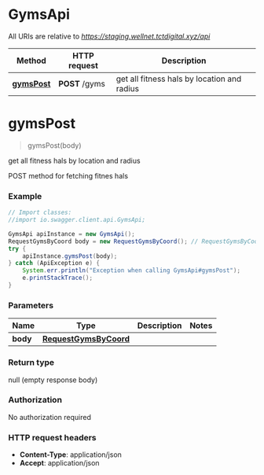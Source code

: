 # GymsApi

All URIs are relative to *https://staging.wellnet.tctdigital.xyz/api*

Method | HTTP request | Description
------------- | ------------- | -------------
[**gymsPost**](GymsApi.md#gymsPost) | **POST** /gyms | get all fitness hals by location and radius


<a name="gymsPost"></a>
# **gymsPost**
> gymsPost(body)

get all fitness hals by location and radius

POST method for fetching fitnes hals

### Example
```java
// Import classes:
//import io.swagger.client.api.GymsApi;

GymsApi apiInstance = new GymsApi();
RequestGymsByCoord body = new RequestGymsByCoord(); // RequestGymsByCoord | 
try {
    apiInstance.gymsPost(body);
} catch (ApiException e) {
    System.err.println("Exception when calling GymsApi#gymsPost");
    e.printStackTrace();
}
```

### Parameters

Name | Type | Description  | Notes
------------- | ------------- | ------------- | -------------
 **body** | [**RequestGymsByCoord**](RequestGymsByCoord.md)|  |

### Return type

null (empty response body)

### Authorization

No authorization required

### HTTP request headers

 - **Content-Type**: application/json
 - **Accept**: application/json

